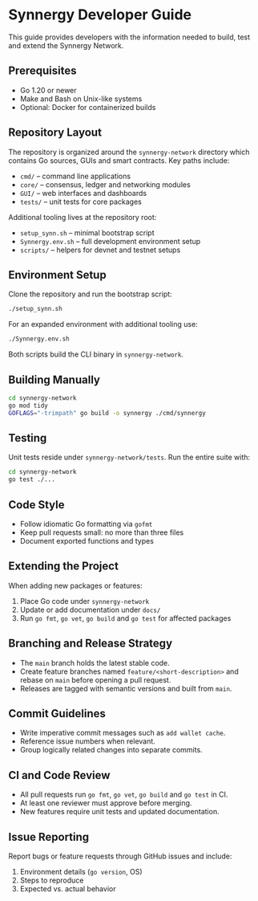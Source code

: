 # Synnergy Developer Guide

This guide provides developers with the information needed to build, test and
extend the Synnergy Network.

## Prerequisites

- Go 1.20 or newer
- Make and Bash on Unix-like systems
- Optional: Docker for containerized builds

## Repository Layout

The repository is organized around the `synnergy-network` directory which
contains Go sources, GUIs and smart contracts. Key paths include:

- `cmd/` – command line applications
- `core/` – consensus, ledger and networking modules
- `GUI/` – web interfaces and dashboards
- `tests/` – unit tests for core packages

Additional tooling lives at the repository root:

- `setup_synn.sh` – minimal bootstrap script
- `Synnergy.env.sh` – full development environment setup
- `scripts/` – helpers for devnet and testnet setups

## Environment Setup

Clone the repository and run the bootstrap script:

```bash
./setup_synn.sh
```

For an expanded environment with additional tooling use:

```bash
./Synnergy.env.sh
```

Both scripts build the CLI binary in `synnergy-network`.

## Building Manually

```bash
cd synnergy-network
go mod tidy
GOFLAGS="-trimpath" go build -o synnergy ./cmd/synnergy
```

## Testing

Unit tests reside under `synnergy-network/tests`. Run the entire suite with:

```bash
cd synnergy-network
go test ./...
```

## Code Style

- Follow idiomatic Go formatting via `gofmt`
- Keep pull requests small: no more than three files
- Document exported functions and types

## Extending the Project

When adding new packages or features:

1. Place Go code under `synnergy-network`
2. Update or add documentation under `docs/`
3. Run `go fmt`, `go vet`, `go build` and `go test` for affected packages

## Branching and Release Strategy

- The `main` branch holds the latest stable code.
- Create feature branches named `feature/<short-description>` and rebase on
  `main` before opening a pull request.
- Releases are tagged with semantic versions and built from `main`.

## Commit Guidelines

- Write imperative commit messages such as `add wallet cache`.
- Reference issue numbers when relevant.
- Group logically related changes into separate commits.

## CI and Code Review

- All pull requests run `go fmt`, `go vet`, `go build` and `go test` in CI.
- At least one reviewer must approve before merging.
- New features require unit tests and updated documentation.

## Issue Reporting

Report bugs or feature requests through GitHub issues and include:

1. Environment details (`go version`, OS)
2. Steps to reproduce
3. Expected vs. actual behavior
